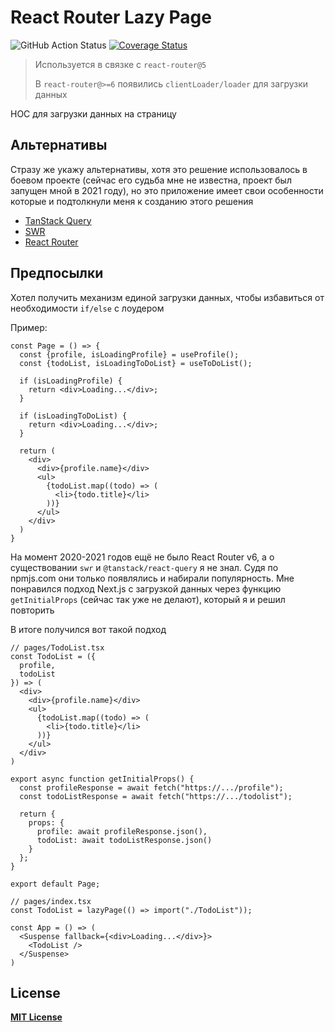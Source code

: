 # React Router Lazy Page

![GitHub Action Status](https://github.com/LeMarck/react-router-lazy-page/actions/workflows/test.yaml/badge.svg)
[![Coverage Status](https://coveralls.io/repos/github/LeMarck/react-router-lazy-page/badge.svg?branch=master)](https://coveralls.io/github/LeMarck/react-router-lazy-page?branch=master)

> Используется в связке с `react-router@5`
>
> В `react-router@>=6` появились `clientLoader/loader` для загрузки данных

HOC для загрузки данных на страницу

## Альтернативы

Стразу же укажу альтернативы, хотя это решение использовалось в боевом проекте (сейчас его судьба мне не известна, проект был запущен мной в 2021 году), но это приложение имеет свои особенности которые и подтолкнули меня к созданию этого решения

- [TanStack Query](https://tanstack.com/query/latest/docs/framework/react/overview)
- [SWR](https://swr.vercel.app)
- [React Router](https://reactrouter.com/start/framework/data-loading)

## Предпосылки

Хотел получить механизм единой загрузки данных, чтобы избавиться от необходимости `if/else` с лоудером

Пример:

```tsx
const Page = () => {
  const {profile, isLoadingProfile} = useProfile();
  const {todoList, isLoadingToDoList} = useToDoList();

  if (isLoadingProfile) {
    return <div>Loading...</div>;
  }

  if (isLoadingToDoList) {
    return <div>Loading...</div>;
  }

  return (
    <div>
      <div>{profile.name}</div>
      <ul>
        {todoList.map((todo) => (
          <li>{todo.title}</li>
        ))}
      </ul>
    </div>
  )
}
```

На момент 2020-2021 годов ещё не было React Router v6, а о существовании `swr` и `@tanstack/react-query` я не знал. Судя по npmjs.com они только появлялись и набирали популярность. Мне понравился подход Next.js с загрузкой данных через функцию `getInitialProps` (сейчас так уже не делают), который я и решил повторить

В итоге получился вот такой подход

```tsx
// pages/TodoList.tsx
const TodoList = ({
  profile,
  todoList
}) => (
  <div>
    <div>{profile.name}</div>
    <ul>
      {todoList.map((todo) => (
        <li>{todo.title}</li>
      ))}
    </ul>
  </div>
)

export async function getInitialProps() {
  const profileResponse = await fetch("https://.../profile");
  const todoListResponse = await fetch("https://.../todolist");

  return {
    props: {
      profile: await profileResponse.json(),
      todoList: await todoListResponse.json()
    }
  };
}

export default Page;

// pages/index.tsx
const TodoList = lazyPage(() => import("./TodoList"));

const App = () => (
  <Suspense fallback={<div>Loading...</div>}>
    <TodoList />
  </Suspense>
)
```

## License

[**MIT License**](LICENSE)
